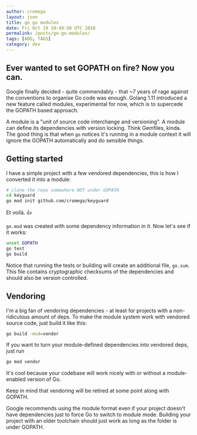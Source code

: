 ```yaml
---
author: cromega
layout: json
title: go go modules
date: Fri Oct 19 10:49:50 UTC 2018
permalink: /posts/go-go-modules/
tags: [ADD, TAGS]
category: dev
---
```


## Ever wanted to set GOPATH on fire? Now you can.

Google finally decided - quite commendably - that ~7 years of rage against the
conventions to organise Go code was enough. Golang 1.11 introduced a new feature
called modules, experimental for now, which is to supercede the GOPATH based
approach.

<!-- more -->

A module is a "unit of source code interchange and versioning". A module can
define its dependencies with version locking. Think Gemfiles, kinda. The good
thing is that when `go` notices it's running in a module context it will ignore
the GOPATH automatically and do sensible things.

## Getting started

I have a simple project with a few vendored dependencies, this is how I
converted it into a module:

```sh
# clone the repo somewhere NOT under GOPATH
cd keyguard
go mod init github.com/cromega/keyguard
```

Et voilà. &#x1f44d;

`go.mod` was created with some dependency information in it. Now let's see if it
works:

```sh
unset GOPATH
go test
go build
```

Notice that running the tests or building will create an additional file,
`go.sum`. This file contains cryptographic checksums of the dependencies and
should also be version controlled.

## Vendoring

I'm a big fan of vendoring dependencies - at least for projects with a
non-ridiculous amount of deps. To make the module system work with vendored
source code, just build it like this:

```sh
go build -mod=vendor
```

If you want to turn your module-defined dependencies into vendored deps, just
run

```sh
go mod vendor
```

It's cool because your codebase will work nicely with or without a
module-enabled version of Go.

Keep in mind that vendoring will be retired at some point along with GOPATH.

Google recommends using the module format even if your project doesn't have
dependencies just to force Go to switch to module mode. Building your project
with an older toolchain should just work as long as the folder is under GOPATH.

